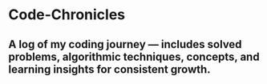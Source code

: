# Code-Chronicles
A log of my coding journey — includes solved problems, algorithmic techniques, concepts, and learning insights for consistent growth.
-----------------------------------------------------------------------------------------------------------------------  
